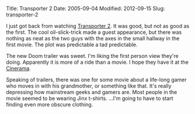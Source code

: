 Title: Transporter 2
Date: 2005-09-04
Modified: 2012-09-15
Slug: transporter-2

I just got back from watching <a href="http://www.imdb.com/title/tt0388482/" >Transporter 2</a>. It was good, but not as good as the first. The cool oil-slick-trick made a guest appearance, but there was nothing as neat as the two guys with the axes in the small hallway in the first movie.
The plot was predictable a tad predictable.

The new Doom trailer was sweet. I'm liking the first person view they're doing. Apparently it is more of a ride than a movie. I hope they have it at the <a href="http://cinerama.com/" >Cinerama</a>.

Speaking of trailers, there was one for some movie about a life-long gamer who moves in with his grandmother, or something like that. It's really depressing how mainstream geeks and gamers are. Most people in the movie seemed to be wearing Jinx t-shirts.
...I'm going to have to start finding even more obscure clothing.

